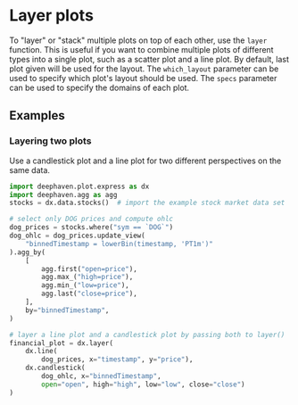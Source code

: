 # Layer plots

To "layer" or "stack" multiple plots on top of each other, use the `layer` function. This is useful if you want to combine multiple plots of different types into a single plot, such as a scatter plot and a line plot. By default, last plot given will be used for the layout. The `which_layout` parameter can be used to specify which plot's layout should be used. The `specs` parameter can be used to specify the domains of each plot.

## Examples

### Layering two plots

Use a candlestick plot and a line plot for two different perspectives on the same data.

```python order=financial_plot,dog_prices,dog_ohlc,stocks
import deephaven.plot.express as dx
import deephaven.agg as agg
stocks = dx.data.stocks()  # import the example stock market data set

# select only DOG prices and compute ohlc
dog_prices = stocks.where("sym == `DOG`")
dog_ohlc = dog_prices.update_view(
    "binnedTimestamp = lowerBin(timestamp, 'PT1m')"
).agg_by(
    [
        agg.first("open=price"),
        agg.max_("high=price"),
        agg.min_("low=price"),
        agg.last("close=price"),
    ],
    by="binnedTimestamp",
)

# layer a line plot and a candlestick plot by passing both to layer()
financial_plot = dx.layer(
    dx.line(
        dog_prices, x="timestamp", y="price"),
    dx.candlestick(
        dog_ohlc, x="binnedTimestamp",
        open="open", high="high", low="low", close="close")
)
```
